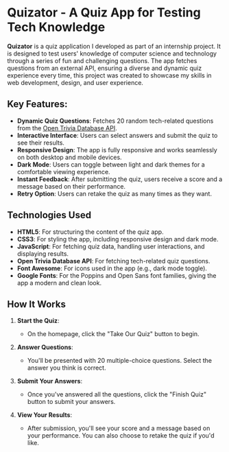 # Quizator - A Quiz App for Testing Tech Knowledge

**Quizator** is a quiz application I developed as part of an internship project. It is designed to test users' knowledge of computer science and technology through a series of fun and challenging questions. The app fetches questions from an external API, ensuring a diverse and dynamic quiz experience every time, this project was created to showcase my skills in web development, design, and user experience.



## Key Features:
- **Dynamic Quiz Questions**: Fetches 20 random tech-related questions from the [Open Trivia Database API](https://opentdb.com/).
- **Interactive Interface**: Users can select answers and submit the quiz to see their results.
- **Responsive Design**: The app is fully responsive and works seamlessly on both desktop and mobile devices.
- **Dark Mode**: Users can toggle between light and dark themes for a comfortable viewing experience.
- **Instant Feedback**: After submitting the quiz, users receive a score and a message based on their performance.
- **Retry Option**: Users can retake the quiz as many times as they want.



## Technologies Used

- **HTML5**: For structuring the content of the quiz app.
- **CSS3**: For styling the app, including responsive design and dark mode.
- **JavaScript**: For fetching quiz data, handling user interactions, and displaying results.
- **Open Trivia Database API**: For fetching tech-related quiz questions.
- **Font Awesome**: For icons used in the app (e.g., dark mode toggle).
- **Google Fonts**: For the Poppins and Open Sans font families, giving the app a modern and clean look.


## How It Works

1. **Start the Quiz**:  
   - On the homepage, click the "Take Our Quiz" button to begin.
   
2. **Answer Questions**:  
   - You'll be presented with 20 multiple-choice questions. Select the answer you think is correct.

3. **Submit Your Answers**:  
   - Once you've answered all the questions, click the "Finish Quiz" button to submit your answers.

4. **View Your Results**:  
   - After submission, you'll see your score and a message based on your performance. You can also choose to retake the quiz if you'd like.

